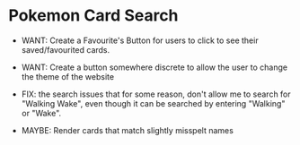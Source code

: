 # Pokemon Card Search


- WANT: Create a Favourite's Button for users to click to see their saved/favourited cards.
- WANT: Create a button somewhere discrete to allow the user to change the theme of the website

- FIX: the search issues that for some reason, don't allow me to search for "Walking Wake", even though it can be searched by entering "Walking" or "Wake". 

- MAYBE: Render cards that match slightly misspelt names